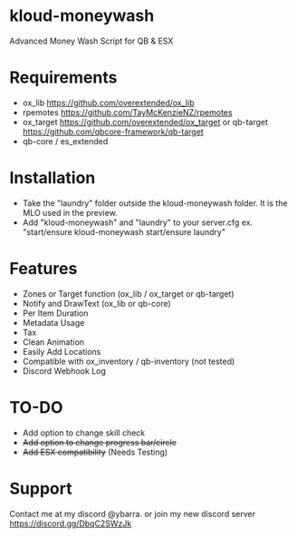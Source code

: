 # kloud-moneywash
Advanced Money Wash Script for QB & ESX

# Requirements
- ox_lib https://github.com/overextended/ox_lib
- rpemotes https://github.com/TayMcKenzieNZ/rpemotes
- ox_target https://github.com/overextended/ox_target or qb-target https://github.com/qbcore-framework/qb-target
- qb-core / es_extended

# Installation
- Take the "laundry" folder outside the kloud-moneywash folder. It is the MLO used in the preview. 
- Add "kloud-moneywash" and "laundry" to your server.cfg ex. "start/ensure kloud-moneywash start/ensure laundry"

# Features
- Zones or Target function (ox_lib / ox_target or qb-target)
- Notify and DrawText (ox_lib or qb-core)
- Per Item Duration
- Metadata Usage
- Tax
- Clean Animation
- Easily Add Locations
- Compatible with ox_inventory / qb-inventory (not tested)
- Discord Webhook Log

# TO-DO
- Add option to change skill check
- ~~Add option to change progress bar/circle~~
- ~~Add ESX compatibility~~ (Needs Testing)


# Support
Contact me at my discord @ybarra. or join my new discord server https://discord.gg/DbqC2SWzJk

